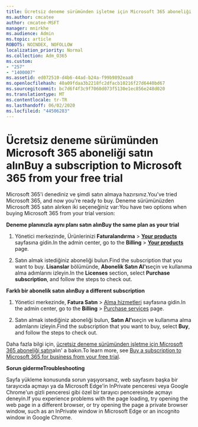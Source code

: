 ```yaml
---
title: Ücretsiz deneme sürümünden işletme için Microsoft 365 aboneliği satın alın
ms.author: cmcatee
author: cmcatee-MSFT
manager: mnirkhe
ms.audience: Admin
ms.topic: article
ROBOTS: NOINDEX, NOFOLLOW
localization_priority: Normal
ms.collection: Adm_O365
ms.custom:
- "257"
- "1400007"
ms.assetid: ed072510-d4b6-44ad-b24a-f99b9892eaa8
ms.openlocfilehash: 40a09fdaa3b2218fc2dfacb10216f27d6440bd67
ms.sourcegitcommit: bc7d6f4f3c9f7060d073f5130e1ec856e248d020
ms.translationtype: MT
ms.contentlocale: tr-TR
ms.lasthandoff: 06/02/2020
ms.locfileid: "44506283"
---
```

# <a name="buy-a-subscription-to-microsoft-365-from-your-free-trial"></a><span data-ttu-id="a4597-102">Ücretsiz deneme sürümünden Microsoft 365 aboneliği satın alın</span><span class="sxs-lookup"><span data-stu-id="a4597-102">Buy a subscription to Microsoft 365 from your free trial</span></span>

<span data-ttu-id="a4597-103">Microsoft 365'i denediniz ve şimdi satın almaya hazırsınız.</span><span class="sxs-lookup"><span data-stu-id="a4597-103">You've tried Microsoft 365, and now you're ready to buy.</span></span> <span data-ttu-id="a4597-104">Deneme sürümünüzden Microsoft 365 satın alırken iki seçeneğiniz var:</span><span class="sxs-lookup"><span data-stu-id="a4597-104">You have two options when buying Microsoft 365 from your trial version:</span></span>
  
 <span data-ttu-id="a4597-105">**Deneme planınızla aynı planı satın alın**</span><span class="sxs-lookup"><span data-stu-id="a4597-105">**Buy the same plan as your trial**</span></span>
  
1. <span data-ttu-id="a4597-106">Yönetici merkezinde, Ürünlerinizi **Faturalandırma** \> **[Your products](https://go.microsoft.com/fwlink/p/?linkid=842054)** sayfasına gidin.</span><span class="sxs-lookup"><span data-stu-id="a4597-106">In the admin center, go to the **Billing** \> **[Your products](https://go.microsoft.com/fwlink/p/?linkid=842054)** page.</span></span>

2. <span data-ttu-id="a4597-107">Satın almak istediğiniz aboneliği bulun.</span><span class="sxs-lookup"><span data-stu-id="a4597-107">Find the subscription that you want to buy.</span></span> <span data-ttu-id="a4597-108">**Lisanslar** bölümünde, **Abonelik Satın Al'ı**seçin ve kullanıma alma adımlarını izleyin.</span><span class="sxs-lookup"><span data-stu-id="a4597-108">In the **Licenses** section, select **Purchase subscription**, and follow the steps to check out.</span></span>

<span data-ttu-id="a4597-109">**Farklı bir abonelik satın alın**</span><span class="sxs-lookup"><span data-stu-id="a4597-109">**Buy a different subscription**</span></span>
  
1. <span data-ttu-id="a4597-110">Yönetici merkezinde, **Fatura Satın** \> [Alma hizmetleri](https://go.microsoft.com/fwlink/p/?linkid=868433) sayfasına gidin.</span><span class="sxs-lookup"><span data-stu-id="a4597-110">In the admin center, go to the **Billing** \> [Purchase services](https://go.microsoft.com/fwlink/p/?linkid=868433) page.</span></span>

3. <span data-ttu-id="a4597-111">Satın almak istediğiniz aboneliği bulun, **Satın Al'ı**seçin ve kullanıma alma adımlarını izleyin.</span><span class="sxs-lookup"><span data-stu-id="a4597-111">Find the subscription that you want to buy, select **Buy**, and follow the steps to check out.</span></span>

<span data-ttu-id="a4597-112">Daha fazla bilgi için, [ücretsiz deneme sürümünden işletme için Microsoft 365 aboneliği satın](https://docs.microsoft.com/microsoft-365/commerce/buy-a-subscription-from-your-free-trial)alın' a bakın.</span><span class="sxs-lookup"><span data-stu-id="a4597-112">To learn more, see [Buy a subscription to Microsoft 365 for business from your free trial](https://docs.microsoft.com/microsoft-365/commerce/buy-a-subscription-from-your-free-trial).</span></span>

<span data-ttu-id="a4597-113">**Sorun giderme**</span><span class="sxs-lookup"><span data-stu-id="a4597-113">**Troubleshooting**</span></span>

<span data-ttu-id="a4597-114">Sayfa yükleme konusunda sorun yaşıyorsanız, web sayfasını başka bir tarayıcıda açmayı ya da Microsoft Edge'in InPrivate penceresi veya Google Chrome'un gizli penceresi gibi özel bir tarayıcı penceresinde açmayı deneyin.</span><span class="sxs-lookup"><span data-stu-id="a4597-114">If you experience problems with the page loading, try opening the web page in a different browser, or try opening the page a private browser window, such as an InPrivate window in Microsoft Edge or an incognito window in Google Chrome.</span></span>
